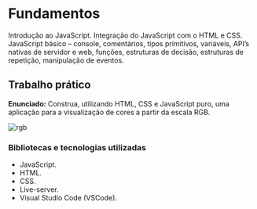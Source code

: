 # Fundamentos
Introdução ao JavaScript. Integração do JavaScript com o HTML e CSS. JavaScript básico – console, comentários, tipos primitivos, variáveis, API’s nativas de servidor e web, funções, estruturas de decisão, estruturas de repetição, manipulação de eventos.

## Trabalho prático
**Enunciado:** Construa, utilizando HTML, CSS e JavaScript puro, uma aplicação para a visualização de cores a partir da escala RGB.

![rgb](https://github.com/mauricio-viana/bootcamp-fullstack/tree/master/modulo1/rgb.gif)

### Bibliotecas e tecnologias utilizadas
- JavaScript.
- HTML.
- CSS.
- Live-server.
- Visual Studio Code (VSCode).
